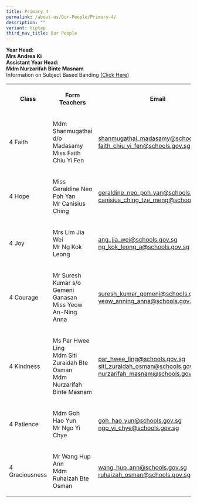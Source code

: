 ```yaml
---
title: Primary 4
permalink: /about-us/Our-People/Primary-4/
description: ""
variant: tiptap
third_nav_title: Our People
---
```

<p><strong>Year Head:</strong>
<br><strong>Mrs Andrea Ki</strong>
<br><strong>Assistant Year Head:</strong>
<br><strong>Mdm Nurzarifah Binte Masnam</strong>
<br>Information on Subject Based Banding&nbsp;<a href="/files/P4%20SBB%20Briefing%202022.pdf" rel="noopener noreferrer nofollow" target="_blank">(Click Here)</a>
</p>
<table style="minWidth: 75px">
<colgroup>
<col>
<col>
<col>
</colgroup>
<tbody>
<tr>
<th rowspan="1" colspan="1">
<p>Class</p>
</th>
<th rowspan="1" colspan="1">
<p>Form Teachers</p>
</th>
<th rowspan="1" colspan="1">
<p>Email</p>
</th>
</tr>
<tr>
<td rowspan="1" colspan="1">
<p>4 Faith</p>
</td>
<td rowspan="1" colspan="1">
<p>Mdm Shanmugathai d/o Madasamy
<br>Miss Faith Chiu Yi Fen</p>
</td>
<td rowspan="1" colspan="1">
<p><a href="mailto:shanmugathai_madasamy@schools.gov.sg" rel="noopener noreferrer nofollow" target="_blank"><u>shanmugathai_madasamy@schools.gov.sg</u></a>
<br><a href="mailto:faith_chiu_yi_fen@schools.gov.sg" rel="noopener noreferrer nofollow" target="_blank">faith_chiu_yi_fen@schools.gov.sg</a>
</p>
</td>
</tr>
<tr>
<td rowspan="1" colspan="1">
<p>4 Hope</p>
</td>
<td rowspan="1" colspan="1">
<p>Miss Geraldine Neo Poh Yan
<br>Mr Canisius Ching</p>
</td>
<td rowspan="1" colspan="1">
<p><a href="mailto:geraldine_neo_poh_yan@schools.gov.sg" rel="noopener noreferrer nofollow" target="_blank">geraldine_neo_poh_yan@schools.gov.sg</a>
<br><a href="mailto:canisius_ching_tze_meng@schools.gov.sg" rel="noopener noreferrer nofollow" target="_blank">canisius_ching_tze_meng@schools.gov.sg</a>
</p>
</td>
</tr>
<tr>
<td rowspan="1" colspan="1">
<p>4 Joy</p>
</td>
<td rowspan="1" colspan="1">
<p>Mrs Lim Jia Wei
<br>Mr Ng Kok Leong</p>
</td>
<td rowspan="1" colspan="1">
<p><a href="mailto:ang_jia_wei@schools.gov.sg" rel="noopener noreferrer nofollow" target="_blank">ang_jia_wei@schools.gov.sg</a>
<br><a href="mailto:ng_kok_leong_a@schools.gov.sg" rel="noopener noreferrer nofollow" target="_blank">ng_kok_leong_a@schools.gov.sg</a>
</p>
</td>
</tr>
<tr>
<td rowspan="1" colspan="1">
<p>4 Courage</p>
</td>
<td rowspan="1" colspan="1">
<p>Mr Suresh Kumar s/o Gemeni Ganasan
<br>Miss Yeow An-Ning Anna</p>
</td>
<td rowspan="1" colspan="1">
<p><a href="mailto:suresh_kumar_gemeni@schools.gov.sg" rel="noopener noreferrer nofollow" target="_blank">suresh_kumar_gemeni@schools.gov.sg</a>
<br><a href="mailto:yeow_anning_anna@schools.gov.sg" rel="noopener noreferrer nofollow" target="_blank">yeow_anning_anna@schools.gov.sg</a>
</p>
</td>
</tr>
<tr>
<td rowspan="1" colspan="1">
<p>4 Kindness</p>
</td>
<td rowspan="1" colspan="1">
<p>Ms Par Hwee Ling
<br>Mdm Siti Zuraidah Bte Osman
<br>Mdm Nurzarifah Binte Masnam</p>
</td>
<td rowspan="1" colspan="1">
<p><a href="mailto:par_hwee_ling@schools.gov.sg" rel="noopener noreferrer nofollow" target="_blank">par_hwee_ling@schools.gov.sg</a>
<br><a href="mailto:siti_zuraidah_osman@schools.gov.sg" rel="noopener noreferrer nofollow" target="_blank">siti_zuraidah_osman@schools.gov.sg</a>
<br><a href="mailto:nurzarifah_masnam@schools.gov.sg" rel="noopener noreferrer nofollow" target="_blank">nurzarifah_masnam@schools.gov.sg</a>
</p>
</td>
</tr>
<tr>
<td rowspan="1" colspan="1">
<p>4 Patience</p>
</td>
<td rowspan="1" colspan="1">
<p>Mdm Goh Hao Yun
<br>Mr Ngo Yi Chye</p>
</td>
<td rowspan="1" colspan="1">
<p><a href="mailto:goh_hao_yun@schools.gov.sg" rel="noopener noreferrer nofollow" target="_blank">goh_hao_yun@schools.gov.sg</a>
<br><a href="mailto:ngo_yi_chye@schools.gov.sg" rel="noopener noreferrer nofollow" target="_blank">ngo_yi_chye@schools.gov.sg</a>
</p>
</td>
</tr>
<tr>
<td rowspan="1" colspan="1">
<p>4 Graciousness</p>
</td>
<td rowspan="1" colspan="1">
<p>Mr Wang Hup Ann
<br>Mdm Ruhaizah Bte Osman</p>
</td>
<td rowspan="1" colspan="1">
<p><a href="mailto:wang_hup_ann@schools.gov.sg" rel="noopener noreferrer nofollow" target="_blank">wang_hup_ann@schools.gov.sg</a>
<br><a href="mailto:ruhaizah_osman@schools.gov.sg" rel="noopener noreferrer nofollow" target="_blank">ruhaizah_osman@schools.gov.sg</a>
</p>
</td>
</tr>
</tbody>
</table>
<p></p>